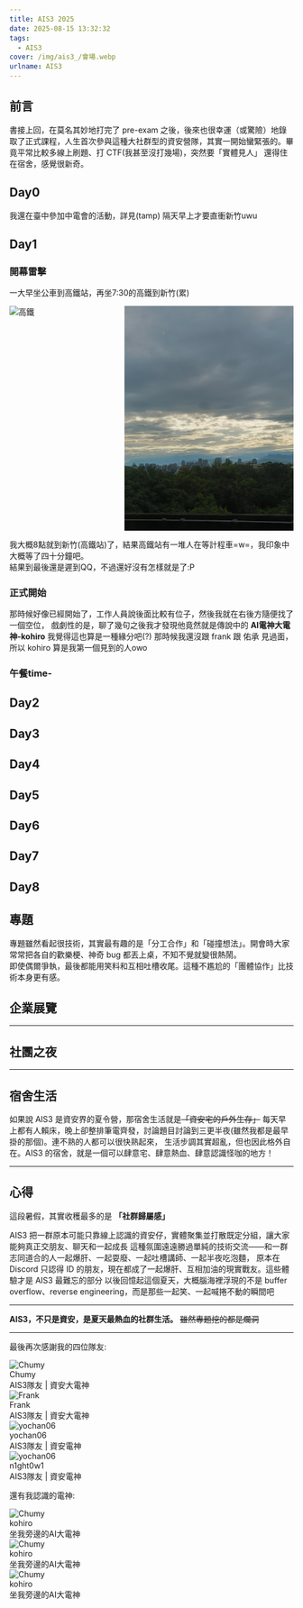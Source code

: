 ```yaml
---
title: AIS3 2025
date: 2025-08-15 13:32:32
tags:
  - AIS3
cover: /img/ais3_/會場.webp
urlname: AIS3
---
```


## 前言

書接上回，在莫名其妙地打完了 pre-exam 之後，後來也很幸運（或驚險）地錄取了正式課程，人生首次參與這種大社群型的資安營隊，其實一開始蠻緊張的。畢竟平常比較多線上刷題、打 CTF(我甚至沒打幾場)，突然要「實體見人」 還得住在宿舍，感覺很新奇。  

## Day0
我還在臺中參加中電會的活動，詳見(tamp)
隔天早上才要直衝新竹uwu
## Day1
### 開幕雷擊
一大早坐公車到高鐵站，再坐7:30的高鐵到新竹(累)
<div style="display: flex; gap: 10px;">
  <img src="/img/ais3_/高鐵.webp" alt="高鐵" style="width: 300px;">
  <img src="/img/ais3_/sky.webp" alt="sky" style="width: 300px;">
</div>

我大概8點就到新竹(高鐵站)了，結果高鐵站有一堆人在等計程車=w=，我印象中大概等了四十分鐘吧。  
結果到最後還是遲到QQ，不過還好沒有怎樣就是了:P
### 正式開始
那時候好像已經開始了，工作人員說後面比較有位子，然後我就在右後方隨便找了一個空位，
戲劇性的是，聊了幾句之後我才發現他竟然就是傳說中的 **AI電神大電神-kohiro** 我覺得這也算是一種緣分吧(?)
那時候我還沒跟 frank 跟 佑承 見過面，所以 kohiro 算是我第一個見到的人owo
### 午餐time-

## Day2

## Day3
 
 
## Day4
 
## Day5
 
## Day6
 
## Day7
 
## Day8
## 專題
專題雖然看起很技術，其實最有趣的是「分工合作」和「碰撞想法」。開會時大家常常把各自的歡樂梗、神奇 bug 都丟上桌，不知不覺就變很熱鬧。  
即使偶爾爭執，最後都能用笑料和互相吐槽收尾。這種不尷尬的「團體協作」比技術本身更有感。  


## 企業展覽



---

## 社團之夜

 


---

## 宿舍生活

如果說 AIS3 是資安界的夏令營，那宿舍生活就是~~「資安宅的戶外生存」~~
每天早上都有人賴床，晚上卻整排筆電齊發，討論題目討論到三更半夜(雖然我都是最早掛的那個)。連不熟的人都可以很快熟起來，
生活步調其實超亂，但也因此格外自在。AIS3 的宿舍，就是一個可以肆意宅、肆意熱血、肆意認識怪咖的地方！  

---

## 心得

這段暑假，其實收穫最多的是 **「社群歸屬感」** 

AIS3 把一群原本可能只靠線上認識的資安仔，實體聚集並打散既定分組，讓大家能夠真正交朋友、聊天和一起成長
這種氛圍遠遠勝過單純的技術交流——和一群志同道合的人一起爆肝、一起耍廢、一起吐槽講師、一起半夜吃泡麵，
原本在 Discord 只認得 ID 的朋友，現在都成了一起爆肝、互相加油的現實戰友。這些體驗才是 AIS3 最難忘的部分
以後回憶起這個夏天，大概腦海裡浮現的不是 buffer overflow、reverse engineering，而是那些一起笑、一起喊捲不動的瞬間吧

---

**AIS3，不只是資安，是夏天最熱血的社群生活。**
~~雖然專題挖的都是爛洞~~


---
最後再次感謝我的四位隊友:

  <div class="friend-item-wrap">
      <a href="https://blog.chummydns.com" rel="external nofollow noopener noreferrer" target="_blank"></a>
      <div class="friend-icon-wrap">
        <div class="friend-icon">
          <img data-src="https://blog.chummydns.com/images/me.png" data-sizes="auto" alt="Chumy" class="lazyautosizes lazyloaded" sizes="70px" src="https://blog.chummydns.com/images/me.png">
        </div>
      </div>
      <div class="friend-info-wrap">
        <div class="friend-name">Chumy</div>
        <div class="friend-desc">AIS3隊友 | 資安大電神</div>
     </div>
    </div>
      <div class="friend-item-wrap">
      <a href="https://frankk.uk/" rel="external nofollow noopener noreferrer" target="_blank"></a>
      <div class="friend-icon-wrap">
        <div class="friend-icon">
          <img data-src="/img/frank.webp" data-sizes="auto" alt="Frank" class="lazyautosizes lazyloaded" sizes="70px" src="/img/frank.webp">
        </div>
      </div>
      <div class="friend-info-wrap">
        <div class="friend-name">Frank</div>
        <div class="friend-desc">AIS3隊友 | 資安大電神</div>
      </div>
    </div>
      <div class="friend-item-wrap">
      <a href="https://yochan06.github.io/" rel="external nofollow noopener noreferrer" target="_blank"></a>
      <div class="friend-icon-wrap">
        <div class="friend-icon">
          <img data-src="https://yochan06.github.io/images/132590659.png" data-sizes="auto" alt="yochan06" class="lazyautosizes lazyloaded" sizes="70px" src="https://yochan06.github.io/images/132590659.png">
        </div>
      </div>
      <div class="friend-info-wrap">
        <div class="friend-name">yochan06</div>
        <div class="friend-desc">AIS3隊友 | 資安電神</div>
      </div>
    </div>
      <div class="friend-item-wrap">
      <a href="https://n1ght0w19291.github.io" rel="external nofollow noopener noreferrer" target="_blank"></a>
      <div class="friend-icon-wrap">
        <div class="friend-icon">
          <img data-src="https://n1ght0w19291.github.io/assets/images/avatar.jpg" data-sizes="auto" alt="yochan06" class="lazyautosizes lazyloaded" sizes="70px" src="https://n1ght0w19291.github.io/assets/images/avatar.jpg">
        </div>
      </div>
      <div class="friend-info-wrap">
        <div class="friend-name">n1ght0w1</div>
        <div class="friend-desc">AIS3隊友 | 資安電神</div>
      </div>
    </div>
  
還有我認識的電神:
  <div class="friend-item-wrap">
      <a href="https://github.com/kohiro961021" rel="external nofollow noopener noreferrer" target="_blank"></a>
      <div class="friend-icon-wrap">
        <div class="friend-icon">
          <img data-src="https://avatars.githubusercontent.com/u/161041270?v=4" data-sizes="auto" alt="Chumy" class="lazyautosizes lazyloaded" sizes="70px" src="https://avatars.githubusercontent.com/u/161041270?v=4">
        </div>
      </div>
      <div class="friend-info-wrap">
        <div class="friend-name">kohiro</div>
        <div class="friend-desc">坐我旁邊的AI大電神</div>
     </div>
    </div>
    <div class="friend-item-wrap">
      <a href="https://github.com/kohiro961021" rel="external nofollow noopener noreferrer" target="_blank"></a>
      <div class="friend-icon-wrap">
        <div class="friend-icon">
          <img data-src="https://avatars.githubusercontent.com/u/161041270?v=4" data-sizes="auto" alt="Chumy" class="lazyautosizes lazyloaded" sizes="70px" src="https://avatars.githubusercontent.com/u/161041270?v=4">
        </div>
      </div>
      <div class="friend-info-wrap">
        <div class="friend-name">kohiro</div>
        <div class="friend-desc">坐我旁邊的AI大電神</div>
     </div>
    </div>
    <div class="friend-item-wrap">
      <a href="https://github.com/kohiro961021" rel="external nofollow noopener noreferrer" target="_blank"></a>
      <div class="friend-icon-wrap">
        <div class="friend-icon">
          <img data-src="https://avatars.githubusercontent.com/u/161041270?v=4" data-sizes="auto" alt="Chumy" class="lazyautosizes lazyloaded" sizes="70px" src="https://avatars.githubusercontent.com/u/161041270?v=4">
        </div>
      </div>
      <div class="friend-info-wrap">
        <div class="friend-name">kohiro</div>
        <div class="friend-desc">坐我旁邊的AI大電神</div>
     </div>
    </div>
